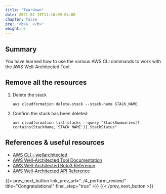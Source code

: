 ```yaml
---
title: "Teardown"
date: 2021-01-15T11:16:09-04:00
chapter: false
pre: "<b>6. </b>"
weight: 6
---
```


## Summary
You have learned how to use the various AWS CLI commands to work with the AWS Well-Architected Tool.

## Remove all the resources
1. Delete the stack
    ```
    aws cloudformation delete-stack --stack-name STACK_NAME
    ```
2. Confirm the stack has been deleted
    ```
    aws cloudformation list-stacks --query "StackSummaries[?contains(StackName,'STACK_NAME')].StackStatus"
    ```
## References & useful resources
* [AWS CLI - wellarchitected](https://awscli.amazonaws.com/v2/documentation/api/latest/reference/wellarchitected/index.html)
* [AWS Well-Architected Tool Documentation](https://docs.aws.amazon.com/wellarchitected/)
* [AWS Well-Architected Boto3 Reference](https://boto3.amazonaws.com/v1/documentation/api/latest/reference/services/wellarchitected.html)
* [AWS Well-Architected API Reference](https://docs.aws.amazon.com/wellarchitected/latest/APIReference/Welcome.html)


{{< prev_next_button link_prev_url="../4_perform_review/"  title="Congratulations!" final_step="true" >}}
{{< /prev_next_button >}}
